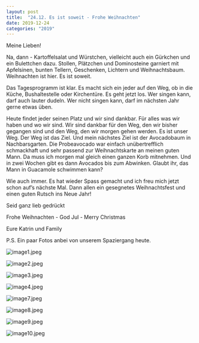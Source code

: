 ```yaml
---
layout: post
title:  "24.12. Es ist soweit - Frohe Weihnachten"
date: 2019-12-24
categories: "2019"
---
```

Meine Lieben!


Na, dann - Kartoffelsalat und Würstchen, vielleicht auch ein Gürkchen und ein Bulettchen dazu. Stollen, Plätzchen und Dominosteine garniert mit Apfelsinen, bunten Tellern, Geschenken, Lichtern und Weihnachtsbaum. Weihnachten ist hier. Es ist soweit.

Das Tagesprogramm ist klar. Es macht sich ein jeder auf den Weg, ob in die Küche, Bushaltestelle oder Kirchentüre. Es geht jetzt los. Wer singen kann, darf auch lauter dudeln. Wer nicht singen kann, darf im nächsten Jahr gerne etwas üben.

Heute findet jeder seinen Platz und wir sind dankbar. Für alles was wir haben und wo wir sind. Wir sind dankbar für den Weg, den wir bisher gegangen sind und den Weg, den wir morgen gehen werden. Es ist unser Weg. Der Weg ist das Ziel. Und mein nächstes Ziel ist der Avocadobaum in Nachbarsgarten. Die Probeavocado war einfach unübertrefflich schmackhaft und sehr passend zur Weihnachtskarte an meinen guten Mann. Da muss ich morgen mal gleich einen ganzen Korb mitnehmen. Und in zwei Wochen gibt es dann Avocados bis zum Abwinken. Glaubt ihr, das Mann in Guacamole schwimmen kann?

Wie auch immer. Es hat wieder Spass gemacht und ich freu mich jetzt schon auf’s nächste Mal. Dann allen ein gesegnetes Weihnachtsfest und einen guten Rutsch ins Neue Jahr!

Seid ganz lieb gedrückt 

Frohe Weihnachten - God Jul - Merry Christmas

Eure Katrin und Family



P.S. Ein paar Fotos anbei von unserem Spaziergang heute.







![image1.jpeg](/assets/2019-12-24/image1.jpeg)

![image2.jpeg](/assets/2019-12-24/image2.jpeg)

![image3.jpeg](/assets/2019-12-24/image3.jpeg)

![image4.jpeg](/assets/2019-12-24/image4.jpeg)

![image7.jpeg](/assets/2019-12-24/image7.jpeg)

![image8.jpeg](/assets/2019-12-24/image8.jpeg)

![image9.jpeg](/assets/2019-12-24/image9.jpeg)

![image10.jpeg](/assets/2019-12-24/image10.jpeg)

